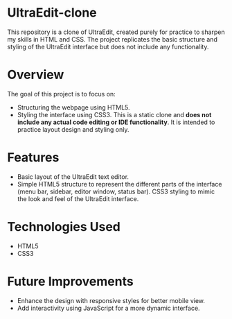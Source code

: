 # UltraEdit-clone

This repository is a clone of UltraEdit, created purely for practice to sharpen my skills in HTML and CSS. The project replicates the basic structure and styling of the UltraEdit interface but does not include any functionality.

# Overview
The goal of this project is to focus on:

 - Structuring the webpage using HTML5.
 - Styling the interface using CSS3.
This is a static clone and <b> does not include any actual code editing or IDE functionality</b>. It is intended to practice layout design and styling only.

# Features
 - Basic layout of the UltraEdit text editor.
 - Simple HTML5 structure to represent the different parts of the interface (menu bar, sidebar, editor window, status bar).
CSS3 styling to mimic the look and feel of the UltraEdit interface.

# Technologies Used
 - HTML5
 - CSS3

# Future Improvements
 - Enhance the design with responsive styles for better mobile view.
 - Add interactivity using JavaScript for a more dynamic interface.

